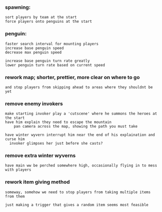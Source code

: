 ### spawning:
	sort players by team at the start
	force players onto penguins at the start

### penguin:

	faster search interval for mounting players
	increase base penguin speed
	decrease max penguin speed

	increase base penguin turn rate greatly
	lower penguin turn rate based on current speed

### rework map; shorter, prettier, more clear on where to go
	and stop players from skipping ahead to areas where they shouldnt be yet

### remove enemy invokers
	make starting invoker play a 'cutscene' where he summons the heroes at the start
	have him explain they need to escape the mountain
		pan camera across the map, showing the path you must take
    
	have winter wyvern interrupt him near the end of his explaination and curse him
	  invoker glimpses her just before she casts?

### remove extra winter wyverns
	have main ww be perched somewhere high, occasionally flying in to mess with players

### rework item giving method
    someway, somehow we need to stop players from taking multiple items from them
    
    just making a trigger that gives a random item seems most feasible
